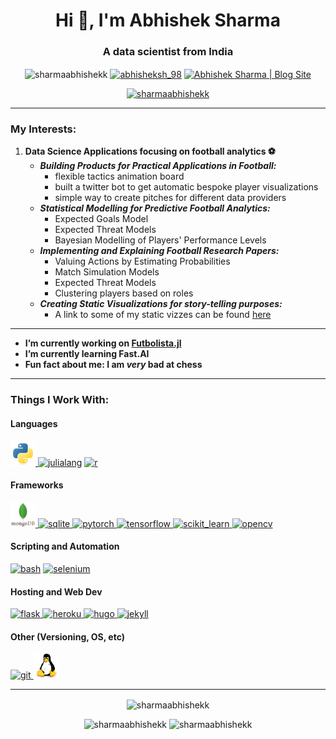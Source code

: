 <h1 align="center">Hi 👋, I'm Abhishek Sharma</h1>
<h3 align="center">A data scientist from India</h3>

<p align="center"> 
<img src="https://komarev.com/ghpvc/?username=sharmaabhishekk&label=Profile%20views&color=0e75b6&style=flat" alt="sharmaabhishekk" align="center"/>
<a href="https://twitter.com/abhisheksh_98" target="blank"><img align="center" src="https://img.shields.io/twitter/follow/abhisheksh_98?color=1DA1F4&label=Abhishek%20%28%40abhisheksh_98%29&logo=Twitter&style=social" alt="abhisheksh_98" align="center"/></a>
<a href="https://sharmaabhishekk.github.io/" target="blank"><img align="center" src="https://img.shields.io/badge/Blog%20Site-Abhishek%20Sharma-dodgerblue" alt="Abhishek Sharma | Blog Site" align="center"/></a>    
    
</p>

<p align="center"> <a href="https://github.com/ryo-ma/github-profile-trophy"><img src="https://github-profile-trophy.vercel.app/?username=sharmaabhishekk" alt="sharmaabhishekk" /></a> </p>

-----------------

<h3 align="left">My Interests:</h3>

1. **Data Science Applications focusing on football analytics ⚽**
    * ***Building Products for Practical Applications in Football:***
       * flexible tactics animation board
       * built a twitter bot to get automatic bespoke player visualizations
       * simple way to create pitches for different data providers 
    * ***Statistical Modelling for Predictive Football Analytics:***
       * Expected Goals Model
       * Expected Threat Models
       * Bayesian Modelling of Players' Performance Levels
    * ***Implementing and Explaining Football Research Papers:***
       * Valuing Actions by Estimating Probabilities
       * Match Simulation Models
       * Expected Threat Models
       * Clustering players based on roles
    * ***Creating Static Visualizations for story-telling purposes:***
       * A link to some of my static vizzes can be found [here](https://drive.google.com/drive/folders/1gyN-Vv2wgvZsNREMn1kGxMAU5BP7jbZm) 
  
___________

- **I’m currently working on [Futbolista.jl](https://github.com/sharmaabhishekk/Futbolista.jl)**
- **I’m currently learning Fast.AI**
- **Fun fact about me: I am *very* bad at chess**

___________

<h3 align="left">Things I Work With:</h3>

<h4 align="left">Languages</h4>
<p align="left"> 
    <a href="https://www.python.org" target="_blank"> <img src="https://raw.githubusercontent.com/devicons/devicon/master/icons/python/python-original.svg" alt="python" width="40" height="40"/> </a>    
    <a href="https://julialang.org" target="_blank"> <img src="https://www.vectorlogo.zone/logos/julialang/julialang-icon.svg" alt="julialang" width="40" height="40"/></a>
    <a href="https://www.r-project.org/" target="_blank"> <img src="https://www.vectorlogo.zone/logos/r-project/r-project-official.svg" alt="r" width="40" height="40"/></a>
    
</p>    
<h4 align="left">Frameworks</h4>
<p align="left">  
    <a href="https://www.mongodb.com/" target="_blank"> <img src="https://raw.githubusercontent.com/devicons/devicon/master/icons/mongodb/mongodb-original-wordmark.svg" alt="mongodb" width="40" height="40"/> </a> 
    <a href="https://www.sqlite.org/" target="_blank"> <img src="https://www.vectorlogo.zone/logos/sqlite/sqlite-icon.svg" alt="sqlite" width="40" height="40"/> </a>     
    <a href="https://pytorch.org/" target="_blank"> <img src="https://www.vectorlogo.zone/logos/pytorch/pytorch-icon.svg" alt="pytorch" width="40" height="40"/> </a>  
    <a href="https://www.tensorflow.org" target="_blank"> <img src="https://www.vectorlogo.zone/logos/tensorflow/tensorflow-icon.svg" alt="tensorflow" width="40" height="40"/> </a>   
    <a href="https://scikit-learn.org/" target="_blank"> <img src="https://upload.wikimedia.org/wikipedia/commons/0/05/Scikit_learn_logo_small.svg" alt="scikit_learn" width="40" height="40"/> </a>     
    <a href="https://opencv.org/" target="_blank"> <img src="https://www.vectorlogo.zone/logos/opencv/opencv-icon.svg" alt="opencv" width="40" height="40"/> </a>
   
</p> 
<h4 align="left">Scripting and Automation</h4>
<p align="left"> 
    <a href="https://www.gnu.org/software/bash/" target="_blank"> <img src="https://www.vectorlogo.zone/logos/gnu_bash/gnu_bash-icon.svg" alt="bash" width="40" height="40"/></a>
    <a href="https://www.selenium.dev" target="_blank"> <img src="https://raw.githubusercontent.com/detain/svg-logos/780f25886640cef088af994181646db2f6b1a3f8/svg/selenium-logo.svg" alt="selenium" width="40" height="40"/> </a>     
</p> 
<h4 align="left">Hosting and Web Dev</h4>
<p align="left"> 
    <a href="https://flask.palletsprojects.com/" target="_blank"> <img src="https://www.vectorlogo.zone/logos/pocoo_flask/pocoo_flask-icon.svg" alt="flask" width="40" height="40"/> </a>     
    <a href="https://heroku.com" target="_blank"> <img src="https://www.vectorlogo.zone/logos/heroku/heroku-icon.svg" alt="heroku" width="40" height="40"/> </a> 
    <a href="https://gohugo.io/" target="_blank"> <img src="https://api.iconify.design/logos-hugo.svg" alt="hugo" width="40" height="40"/> </a> 
    <a href="https://jekyllrb.com/" target="_blank"> <img src="https://www.vectorlogo.zone/logos/jekyllrb/jekyllrb-icon.svg" alt="jekyll" width="40" height="40"/> </a>     
</p> 
<h4 align="left">Other (Versioning, OS, etc)</h4>
<p align="left"> 
    <a href="https://git-scm.com/" target="_blank"> <img src="https://www.vectorlogo.zone/logos/git-scm/git-scm-icon.svg" alt="git" width="40" height="40"/> </a> 
    <a href="https://www.linux.org/" target="_blank"> <img src="https://raw.githubusercontent.com/devicons/devicon/master/icons/linux/linux-original.svg" alt="linux" width="40" height="40"/> </a>     
</p> 

-------------------

<p align="center">
<img align="center" src="https://github-readme-stats.vercel.app/api/top-langs?username=sharmaabhishekk&show_icons=true&locale=en&layout=compact" alt="sharmaabhishekk" width="400" height="200"/>
</p>

<p align="center">
    <img src="https://github-readme-streak-stats.herokuapp.com/?user=sharmaabhishekk&" alt="sharmaabhishekk" width="450" height="350"/>
    <img src="https://github-readme-stats.vercel.app/api?username=sharmaabhishekk&show_icons=true&locale=en" alt="sharmaabhishekk" width="450" height="350"/>
</p>

<p></p>

[website]: https://sharmaabhishekk.github.io/
[twitter]: https://twitter.com/abhisheksh_98
